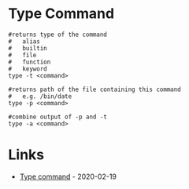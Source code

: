 # Type Command

```
#returns type of the command
#   alias
#   builtin
#   file
#   function
#   keyword
type -t <command>

#returns path of the file containing this command
#   e.g. /bin/date
type -p <command>

#combine output of -p and -t
type -a <command>
```

# Links

* [Type command](https://bash.cyberciti.biz/guide/Type_command) - 2020-02-19
